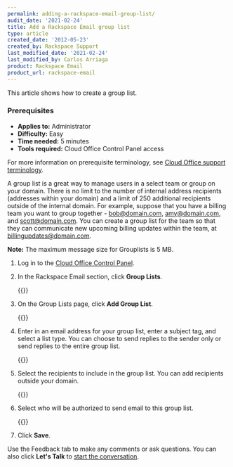 ```yaml
---
permalink: adding-a-rackspace-email-group-list/
audit_date: '2021-02-24'
title: Add a Rackspace Email group list
type: article
created_date: '2012-05-23'
created_by: Rackspace Support
last_modified_date: '2021-02-24'
last_modified_by: Carlos Arriaga
product: Rackspace Email
product_url: rackspace-email
---
```


This article shows how to create a group list.

### Prerequisites

- **Applies to:** Administrator
- **Difficulty:** Easy
- **Time needed:** 5 minutes
- **Tools required:** Cloud Office Control Panel access

For more information on prerequisite terminology, see [Cloud Office support terminology](/support/how-to/cloud-office-support-terminology).

A group list is a great way to manage users in a select team or group on your domain. There is no limit to the number of internal address recipients (addresses within your domain) and a limit of 250 additional recipients outside of the internal domain. For example, suppose that you have a billing team you want to group together - bob@domain.com, amy@domain.com, and scott@domain.com. You can create a group list for the team so that they can communicate new upcoming billing updates within the team, at billingupdates@domain.com.

**Note:** The maximum message size for Grouplists is 5 MB.

1. Log in to the [Cloud Office Control Panel](https://cp.rackspace.com).
2. In the Rackspace Email section, click **Group Lists**.

    {{<image src="picture1.png" alt="" title="">}}

3. On the Group Lists page, click **Add Group List**.

    {{<image src="picture2.png" alt="" title="">}}

4. Enter in an email address for your group list, enter a subject tag, and select a list type.
   You can choose to send replies to the sender only or send replies to the entire group list.

    {{<image src="example_list.png" alt="" title="">}}

5. Select the recipients to include in the group list. You can add recipients outside your domain.

    {{<image src="recipients.png" alt="" title="">}}

6. Select who will be authorized to send email to this group list.

    {{<image src="authsenders.png" alt="" title="">}}

7. Click **Save**.

Use the Feedback tab to make any comments or ask questions. You can also click
**Let's Talk** to [start the conversation](https://www.rackspace.com/). 